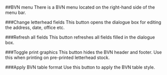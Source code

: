 ##BVN menu
There is a BVN menu located on the right-hand side of the menu bar.

###Change letterhead fields
This button opens the dialogue box for editing the address, date, office etc.

###Refresh all fields
This button refreshes all fields filled in the dialogue box.

###Toggle print graphics
This button hides the BVN header and footer. Use this when printing on pre-printed letterhead stock.

###Apply BVN table format
Use this button to apply the BVN table style.